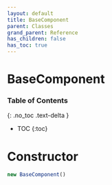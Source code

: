 ```yaml
---
layout: default
title: BaseComponent
parent: Classes
grand_parent: Reference
has_children: false
has_toc: true
---
```


# BaseComponent
### Table of Contents
{: .no_toc .text-delta }

- TOC
{:toc}
# Constructor
```js
new BaseComponent()
```

